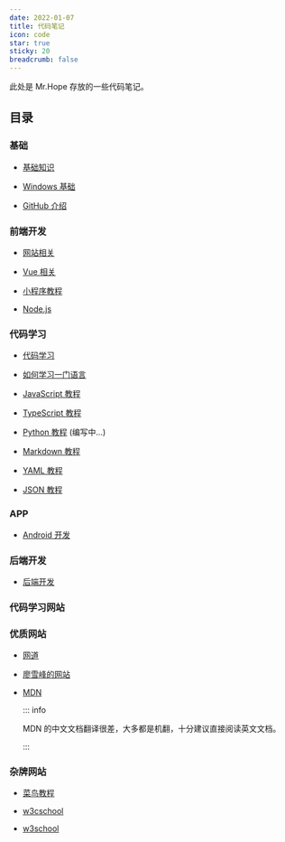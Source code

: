 ```yaml
---
date: 2022-01-07
title: 代码笔记
icon: code
star: true
sticky: 20
breadcrumb: false
---
```


此处是 Mr.Hope 存放的一些代码笔记。

<!-- more -->

## 目录

### 基础

- [基础知识](basic/README.md)

- [Windows 基础](windows/README.md)

- [GitHub 介绍](github/README.md)

### 前端开发

- [网站相关](website/README.md)

- [Vue 相关](vue/README.md)

- [小程序教程](mini-app/README.md)

- [Node.js](node-js/README.md)

### 代码学习

- [代码学习](language/README.md)

- [如何学习一门语言](language/learning.md)

- [JavaScript 教程](language/js/README.md)

- [TypeScript 教程](language/typescript/README.md)

- [Python 教程](language/python/README.md) (编写中...)

- [Markdown 教程](language/markdown/README.md)

- [YAML 教程](language/yaml/README.md)

- [JSON 教程](language/json/README.md)

### APP

- [Android 开发](android/README.md)

### 后端开发

- [后端开发](back-end/README.md)

### 代码学习网站

### 优质网站

- [网道](https://wangdoc.com/)

- [廖雪峰的网站](https://www.liaoxuefeng.com/)

- [MDN](https://developer.mozilla.org/zh-CN/)

  ::: info

  MDN 的中文文档翻译很差，大多都是机翻，十分建议直接阅读英文文档。

  :::

### 杂牌网站

- [菜鸟教程](https://www.runoob.com/) <Badge text="内容比较新" />

- [w3cschool](https://www.w3cschool.cn) <Badge text="内容最新" /> <Badge text="有手机APP" /> <Badge text="广告信息多" type="warn" />

- [w3school](http://www.w3school.com.cn/) <Badge text="内容比较旧" type="warn" />
